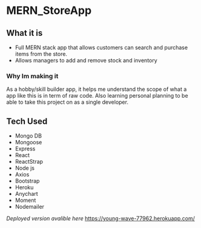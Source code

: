 # MERN_StoreApp

## What it is
* Full MERN stack app that allows customers can search and purchase items from the store. 
* Allows managers to add and remove stock and inventory

### Why Im making it
As a hobby/skill builder app, it helps me understand the scope of what a app like this is in term of raw code. Also learning personal planning to be able to take this project on as a single developer.

## Tech Used
* Mongo DB
* Mongoose
* Express
* React
* ReactStrap
* Node js
* Axios
* Bootstrap
* Heroku 
* Anychart
* Moment
* Nodemailer

*Deployed version avalible here* https://young-wave-77962.herokuapp.com/ 